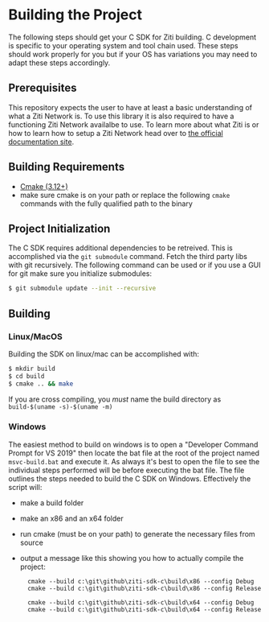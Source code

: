 # Building the Project

The following steps should get your C SDK for Ziti building. C development is specific to your operating system and 
tool chain used. These steps should work properly for you but if your OS has variations you may need to adapt these steps accordingly.

## Prerequisites

This repository expects the user to have at least a basic understanding of what a Ziti Network
is. To use this library it is also required to have a functioning Ziti Network availalbe to use.
To learn more about what Ziti is or how to learn how to setup a Ziti Network head over to [the official documentation
site](https://openziti.github.io/ziti/overview.html).

## Building Requirements

* [Cmake (3.12+)](https://cmake.org/install/)
* make sure cmake is on your path or replace the following `cmake` commands with the fully qualified path to the binary

## Project Initialization

The C SDK requires additional dependencies to be retreived. This is accomplished via the `git submodule` command. Fetch
the third party libs with git recursively. The following command can be used or if you use a GUI for git make sure you
initialize submodules:

```bash
$ git submodule update --init --recursive
```

## Building

### Linux/MacOS

Building the SDK on linux/mac can be accomplished with:

```bash
$ mkdir build
$ cd build
$ cmake .. && make
```

If you are cross compiling, you _must_ name the build directory as `build-$(uname -s)-$(uname -m)`

### Windows

The easiest method to build on windows is to open a "Developer Command Prompt for VS 2019" then locate the bat file at
the root of the project named `msvc-build.bat` and execute it. As always it's best to open the file to see the
individual steps performed will be before executing the bat file. The file outlines the steps needed to build the C SDK
on Windows. Effectively the script will:

* make a build folder
* make an x86 and an x64 folder
* run cmake (must be on your path) to generate the necessary files from source
* output a message like this showing you how to actually compile the project:

        cmake --build c:\git\github\ziti-sdk-c\build\x86 --config Debug
        cmake --build c:\git\github\ziti-sdk-c\build\x86 --config Release

        cmake --build c:\git\github\ziti-sdk-c\build\x64 --config Debug
        cmake --build c:\git\github\ziti-sdk-c\build\x64 --config Release
